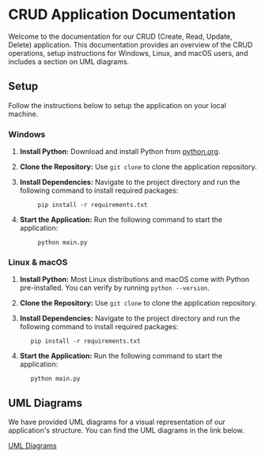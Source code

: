 

# CRUD Application Documentation

Welcome to the documentation for our CRUD (Create, Read, Update, Delete) application. This documentation provides an overview of the CRUD operations, setup instructions for Windows, Linux, and macOS users, and includes a section on UML diagrams.

## Setup

 Follow the instructions below to setup the application on your local machine.

### Windows

1. **Install Python:** Download and install Python from [python.org](https://www.python.org/downloads/).

2. **Clone the Repository:** Use `git clone` to clone the application repository.

3. **Install Dependencies:** Navigate to the project directory and run the following command to install required packages:

            pip install -r requirements.txt

4. **Start the Application:** Run the following command to start the application:

            python main.py

### Linux & macOS

1. **Install Python:** Most Linux distributions and macOS come with Python pre-installed. You can verify by running `python --version`.

2. **Clone the Repository:** Use `git clone` to clone the application repository.

3. **Install Dependencies:** Navigate to the project directory and run the following command to install required packages:

          pip install -r requirements.txt

4. **Start the Application:** Run the following command to start the application:

          python main.py

## UML Diagrams

We have provided UML diagrams for a visual representation of our application's structure. You can find the UML diagrams in the link below.

[UML Diagrams](https://drive.google.com/file/d/1OBUdOP8uOIFK4KRb7FYqgTAUAhnLNm6-/view?usp=sharing)
